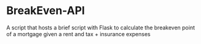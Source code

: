 # BreakEven-API
A script that hosts a brief script with Flask to calculate the breakeven point of a mortgage given a rent and tax + insurance expenses
